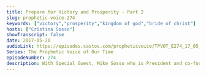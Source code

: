 ```yaml
---
title: Prepare for Victory and Prosperity - Part 2
slug: prophetic-voice-274
keywords: ["victory","prosperity","kingdom of god","bride of christ"]
hosts: ["Cristina Sosso"]
showTranscript: false
date: 2017-05-20
audioLink: https://episodes.castos.com/propheticvoice/TPVOT_E274_17_05_20-21_Prepare_for_Victory_and_Prosperity_p2.mp3
Series: The Prophetic Voice of Our Time
episodeNumber: 274
description: With Special Guest, Mike Sosso who is President and co-founder of SOGMI.
---
```

